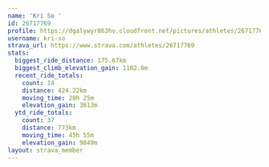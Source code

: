 ```yaml
---
name: 'Kri So '
id: 26717769
profile: https://dgalywyr863hv.cloudfront.net/pictures/athletes/26717769/7761026/14/large.jpg
username: kri-so
strava_url: https://www.strava.com/athletes/26717769
stats:
  biggest_ride_distance: 175.67km
  biggest_climb_elevation_gain: 1102.6m
  recent_ride_totals:
    count: 14
    distance: 424.22km
    moving_time: 20h 25m
    elevation_gain: 3613m
  ytd_ride_totals:
    count: 37
    distance: 773km
    moving_time: 45h 55m
    elevation_gain: 9849m
layout: strava_member
--- 
```


